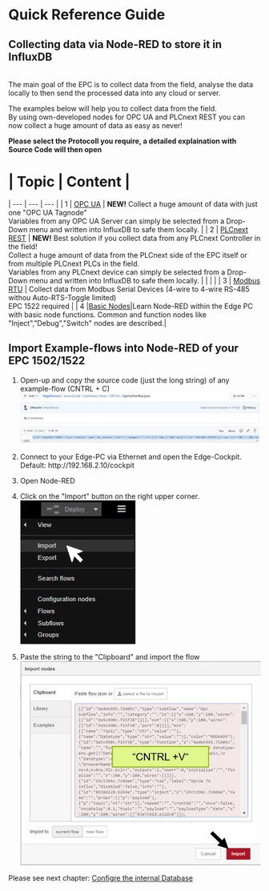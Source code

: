 # Quick Reference Guide<br>

## Collecting data via Node-RED to store it in InfluxDB
<br>
The main goal of the EPC is to collect data from the field, analyse the data locally to then send the processed data into any cloud or server.

The examples below will help you to collect data from the field. <br>
By using own-developed nodes for OPC UA and PLCnext REST you can now collect a huge amount of data as easy as never! <br>

**Please select the Protocoll you require, a detailed explaination with Source Code will then open** 


   #  |  Topic   |  Content   |   
| --- | --- | --- | 
| 1 | [OPC UA](../Code/Node-RED_Examples/1_OPCUA_Demo.md) | **NEW!** Collect a huge amount of data with just one "OPC UA Tagnode" <BR> Variables from any OPC UA Server can simply be selected from a Drop-Down menu and written into InfluxDB to safe them locally.  |
| 2 | [PLCnext REST](../Code/Node-RED_Examples/2_REST_Demo.md) | **NEW!** Best solution if you collect data from any PLCnext Controller in the field! <br> Collect a huge amount of data from the PLCnext side of the EPC itself or from multiple PLCnext PLCs in the field. <BR> Variables from any PLCnext device can simply be selected from a Drop-Down menu and written into InfluxDB to safe them locally.  |
| | |
| 3 | [Modbus RTU](../../FW_2021_ARCHIVE/SourceCode/Quickstart_Flows/QuickGuideFlows/02_ModbusToInfluxDB.md) | Collect data from Modbus Serial Devices (4-wire to 4-wire RS-485 withou Auto-RTS-Toggle limited) <br> EPC 1522 required  |
| 4 |[Basic Nodes](../../FW_2021_ARCHIVE/01_BasicFlow.md)|Learn Node-RED within the Edge PC with basic node functions. Common and function nodes like "Inject","Debug","Switch" nodes are described.|



## Import Example-flows into Node-RED of your EPC 1502/1522
1. Open-up and copy the source code (just the long string) of any example-flow (CNTRL + C) <br>
![CopyFlow](../../FW_2021_ARCHIVE/images/N_ExampleCopy.JPG)
2. <p> Connect to your Edge-PC via Ethernet and open the Edge-Cockpit. <br>
    Default: http://192.168.2.10/cockpit </p>
3. <p> Open Node-RED </p>
4. Click on the "Import" button on the right upper corner. <br>
![Import_Flow](../../FW_2021_ARCHIVE/images/Import_Node.jpg) </p>
5. Paste the string to the "Clipboard" and import the flow <br>
![Select_Flow](../../FW_2021_ARCHIVE/images/N_ImportFlow.jpg) </p>

Please see next chapter: [Configre the internal Database](/FW_2022/Code/Influx2/Influx_Configuration.md)